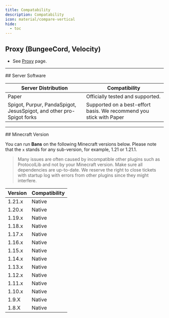 ```yaml
---
title: Compatability
description: Compatability
icon: material/compare-vertical
hide:
  - toc
---
```



## Proxy (BungeeCord, Velocity)


* See [Proxy](../proxy/index.md) page.

<hr>
## Server Software

| Server Distribution | Compatibility        |
|---------|----------------------------------|
| Paper   | Officially tested and supported. |
| Spigot, Purpur, PandaSpigot, JesusSpigot, and other pro-Spigot forks   | Supported on a best-effort basis. We recommend you stick with Paper |

<hr>
## Minecraft Version

You can run **Bans** on the following Minecraft versions below. Please note that the `x` stands for any sub-version, for example, 1.21 or 1.21.1.

> Many issues are often caused by incompatible other plugins such as ProtocolLib and not by your Minecraft version. Make sure all dependencies are up-to-date. We reserve the right to close tickets with startup log with errors from other plugins since they might interfere.

| Version | Compatibility                  |
|---------|--------------------------------|
| 1.21.x  | Native                         |
| 1.20.x  | Native                         |
| 1.19.x  | Native                         |
| 1.18.x  | Native                         |
| 1.17.x  | Native                         |
| 1.16.x  | Native                         |
| 1.15.x  | Native                         |
| 1.14.x  | Native                         |
| 1.13.x  | Native                         |
| 1.12.x  | Native                         |
| 1.11.x  | Native                         |
| 1.10.x  | Native                         |
| 1.9.X   | Native                         |
| 1.8.X   | Native                         |